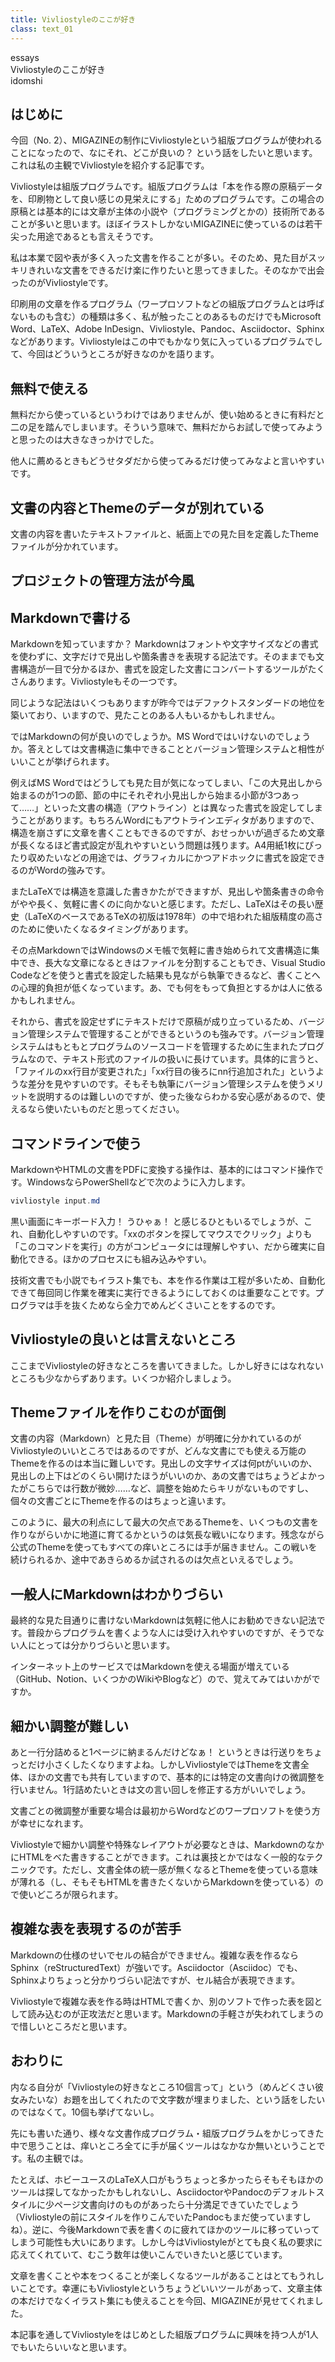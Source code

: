 ```yaml
---
title: Vivliostyleのここが好き
class: text_01
---
```


<div class="chapter-warapper-left">
  <div class="chapter-bar">
    <div class="chapter-number">essays</div>
  </div>
  <!--<div class="chapter-title">イラストレーション</div>-->
  <!--<div class="chapter-text">Illust</div>-->
</div>

<div class="text-header">
    <div class="text-title">Vivliostyleのここが好き</div>
    <div class="text-author">idomshi</div>
</div>
<div class="text-main">

<h2>はじめに</h2>

今回（No. 2）、MIGAZINEの制作にVivliostyleという組版プログラムが使われることになったので、なにそれ、どこが良いの？ という話をしたいと思います。これは私の主観でVivliostyleを紹介する記事です。

Vivliostyleは組版プログラムです。組版プログラムは「本を作る際の原稿データを、印刷物として良い感じの見栄えにする」ためのプログラムです。この場合の原稿とは基本的には文章が主体の小説や（プログラミングとかの）技術所であることが多いと思います。ほぼイラストしかないMIGAZINEに使っているのは若干尖った用途であるとも言えそうです。

私は本業で図や表が多く入った文書を作ることが多い。そのため、見た目がスッキリきれいな文書をできるだけ楽に作りたいと思ってきました。そのなかで出会ったのがVivliostyleです。

印刷用の文章を作るプログラム（ワープロソフトなどの組版プログラムとは呼ばないものも含む）の種類は多く、私が触ったことのあるものだけでもMicrosoft Word、LaTeX、Adobe InDesign、Vivliostyle、Pandoc、Asciidoctor、Sphinxなどがあります。Vivliostyleはこの中でもかなり気に入っているプログラムでして、今回はどういうところが好きなのかを語ります。

<h2>無料で使える</h2>

無料だから使っているというわけではありませんが、使い始めるときに有料だと二の足を踏んでしまいます。そういう意味で、無料だからお試しで使ってみようと思ったのは大きなきっかけでした。

他人に薦めるときもどうせタダだから使ってみるだけ使ってみなよと言いやすいです。

<h2>文書の内容とThemeのデータが別れている</h2>

文書の内容を書いたテキストファイルと、紙面上での見た目を定義したThemeファイルが分かれています。

<h2>プロジェクトの管理方法が今風</h2>

<h2>Markdownで書ける</h2>

Markdownを知っていますか？ Markdownはフォントや文字サイズなどの書式を使わずに、文字だけで見出しや箇条書きを表現する記法です。そのままでも文書構造が一目で分かるほか、書式を設定した文書にコンバートするツールがたくさんあります。Vivliostyleもその一つです。

同じような記法はいくつもありますが昨今ではデファクトスタンダードの地位を築いており、いますので、見たことのある人もいるかもしれません。

ではMarkdownの何が良いのでしょうか。MS Wordではいけないのでしょうか。答えとしては文書構造に集中できることとバージョン管理システムと相性がいいことが挙げられます。

例えばMS Wordではどうしても見た目が気になってしまい、「この大見出しから始まるのが1つの節、節の中にそれぞれ小見出しから始まる小節が3つあって……」といった文書の構造（アウトライン）とは異なった書式を設定してしまうことがあります。もちろんWordにもアウトラインエディタがありますので、構造を崩さずに文章を書くこともできるのですが、おせっかいが過ぎるため文章が長くなるほど書式設定が乱れやすいという問題は残ります。A4用紙1枚にぴったり収めたいなどの用途では、グラフィカルにかつアドホックに書式を設定できるのがWordの強みです。

またLaTeXでは構造を意識した書きかたができますが、見出しや箇条書きの命令がやや長く、気軽に書くのに向かないと感じます。ただし、LaTeXはその長い歴史（LaTeXのベースであるTeXの初版は1978年）の中で培われた組版精度の高さのために使いたくなるタイミングがあります。

その点MarkdownではWindowsのメモ帳で気軽に書き始められて文書構造に集中でき、長大な文章になるときはファイルを分割することもでき、Visual Studio Codeなどを使うと書式を設定した結果も見ながら執筆できるなど、書くことへの心理的負担が低くなっています。あ、でも何をもって負担とするかは人に依るかもしれません。

それから、書式を設定せずにテキストだけで原稿が成り立っているため、バージョン管理システムで管理することができるというのも強みです。バージョン管理システムはもともとプログラムのソースコードを管理するために生まれたプログラムなので、テキスト形式のファイルの扱いに長けています。具体的に言うと、「ファイルのxx行目が変更された」「xx行目の後ろにnn行追加された」というような差分を見やすいのです。そもそも執筆にバージョン管理システムを使うメリットを説明するのは難しいのですが、使った後ならわかる安心感があるので、使えるなら使いたいものだと思ってください。

<h2>コマンドラインで使う</h2>

MarkdownやHTMLの文書をPDFに変換する操作は、基本的にはコマンド操作です。WindowsならPowerShellなどで次のように入力します。

```powershell
vivliostyle input.md
```

黒い画面にキーボード入力！ うひゃぁ！ と感じるひともいるでしょうが、これ、自動化しやすいのです。「xxのボタンを探してマウスでクリック」よりも「このコマンドを実行」の方がコンピュータには理解しやすい、だから確実に自動化できる。ほかのプロセスにも組み込みやすい。

技術文書でも小説でもイラスト集でも、本を作る作業は工程が多いため、自動化できて毎回同じ作業を確実に実行できるようにしておくのは重要なことです。プログラマは手を抜くためなら全力でめんどくさいことをするのです。

<h2>Vivliostyleの良いとは言えないところ</h2>

ここまでVivliostyleの好きなところを書いてきました。しかし好きにはなれないところも少なからずあります。いくつか紹介しましょう。

<h2>Themeファイルを作りこむのが面倒</h2>

文書の内容（Markdown）と見た目（Theme）が明確に分かれているのがVivliostyleのいいところではあるのですが、どんな文書にでも使える万能のThemeを作るのは本当に難しいです。見出しの文字サイズは何ptがいいのか、見出しの上下はどのくらい開けたほうがいいのか、あの文書ではちょうどよかったがこちらでは行数が微妙……など、調整を始めたらキリがないものですし、個々の文書ごとにThemeを作るのはちょっと違います。

このように、最大の利点にして最大の欠点であるThemeを、いくつもの文書を作りながらいかに地道に育てるかというのは気長な戦いになります。残念ながら公式のThemeを使ってもすべての痒いところには手が届きません。この戦いを続けられるか、途中であきらめるか試されるのは欠点といえるでしょう。

<h2>一般人にMarkdownはわかりづらい</h2>

最終的な見た目通りに書けないMarkdownは気軽に他人にお勧めできない記法です。普段からプログラムを書くような人には受け入れやすいのですが、そうでない人にとっては分かりづらいと思います。

インターネット上のサービスではMarkdownを使える場面が増えている（GitHub、Notion、いくつかのWikiやBlogなど）ので、覚えてみてはいかがですか。

<h2>細かい調整が難しい</h2>

あと一行分詰めると1ページに納まるんだけどなぁ！ というときは行送りをちょっとだけ小さくしたくなりますよね。しかしVivliostyleではThemeを文書全体、ほかの文書でも共有していますので、基本的には特定の文書向けの微調整を行いません。1行詰めたいときは文の言い回しを修正する方がいいでしょう。

文書ごとの微調整が重要な場合は最初からWordなどのワープロソフトを使う方が幸せになれます。

Vivliostyleで細かい調整や特殊なレイアウトが必要なときは、MarkdownのなかにHTMLをべた書きすることができます。これは裏技とかではなく一般的なテクニックです。ただし、文書全体の統一感が無くなるとThemeを使っている意味が薄れる（し、そもそもHTMLを書きたくないからMarkdownを使っている）ので使いどころが限られます。

<h2>複雑な表を表現するのが苦手</h2>

Markdownの仕様のせいでセルの結合ができません。複雑な表を作るならSphinx（reStructuredText）が強いです。Asciidoctor（Asciidoc）でも、Sphinxよりちょっと分かりづらい記法ですが、セル結合が表現できます。

Vivliostyleで複雑な表を作る時はHTMLで書くか、別のソフトで作った表を図として読み込むのが正攻法だと思います。Markdownの手軽さが失われてしまうので惜しいところだと思います。

<h2>おわりに</h2>

内なる自分が「Vivliostyleの好きなところ10個言って」という（めんどくさい彼女みたいな）お題を出してくれたので文字数が埋まりました、という話をしたいのではなくて。10個も挙げてないし。

先にも書いた通り、様々な文書作成プログラム・組版プログラムをかじってきた中で思うことは、痒いところ全てに手が届くツールはなかなか無いということです。私の主観では。

たとえば、ホビーユースのLaTeX人口がもうちょっと多かったらそもそもほかのツールは探してなかったかもしれないし、AsciidoctorやPandocのデフォルトスタイルに少ページ文書向けのものがあったら十分満足できていたでしょう（Vivliostyleの前にスタイルを作りこんでいたPandocもまだ使っていますしね）。逆に、今後Markdownで表を書くのに疲れてほかのツールに移っていってしまう可能性も大いにあります。しかし今はVivliostyleがとても良く私の要求に応えてくれていて、むこう数年は使いこんでいきたいと感じています。

文章を書くことや本をつくることが楽しくなるツールがあることはとてもうれしいことです。幸運にもVivliostyleというちょうどいいツールがあって、文章主体の本だけでなくイラスト集にも使えることを今回、MIGAZINEが見せてくれました。

本記事を通してVivliostyleをはじめとした組版プログラムに興味を持つ人が1人でもいたらいいなと思います。

</div>
